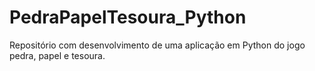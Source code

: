 # PedraPapelTesoura_Python
Repositório com desenvolvimento de uma aplicação em Python do jogo pedra, papel e tesoura.
